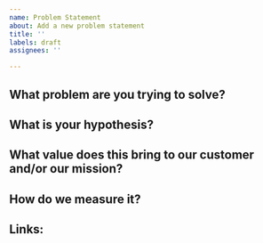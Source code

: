 ```yaml
---
name: Problem Statement 
about: Add a new problem statement
title: ''
labels: draft
assignees: ''

---
```


## What problem are you trying to solve?

## What is your hypothesis?

## What value does this bring to our customer and/or our mission?

## How do we measure it?

## Links:
